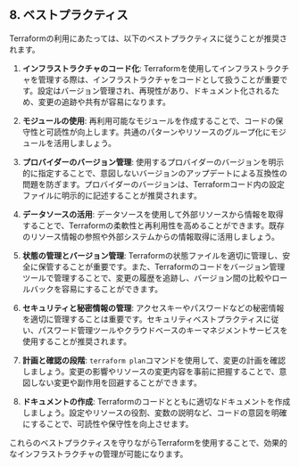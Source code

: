 ## 8. ベストプラクティス

Terraformの利用にあたっては、以下のベストプラクティスに従うことが推奨されます。

1. **インフラストラクチャのコード化**: Terraformを使用してインフラストラクチャを管理する際は、インフラストラクチャをコードとして扱うことが重要です。設定はバージョン管理され、再現性があり、ドキュメント化されるため、変更の追跡や共有が容易になります。

2. **モジュールの使用**: 再利用可能なモジュールを作成することで、コードの保守性と可読性が向上します。共通のパターンやリソースのグループ化にモジュールを活用しましょう。

3. **プロバイダーのバージョン管理**: 使用するプロバイダーのバージョンを明示的に指定することで、意図しないバージョンのアップデートによる互換性の問題を防ぎます。プロバイダーのバージョンは、Terraformコード内の設定ファイルに明示的に記述することが推奨されます。

4. **データソースの活用**: データソースを使用して外部リソースから情報を取得することで、Terraformの柔軟性と再利用性を高めることができます。既存のリソース情報の参照や外部システムからの情報取得に活用しましょう。

5. **状態の管理とバージョン管理**: Terraformの状態ファイルを適切に管理し、安全に保管することが重要です。また、Terraformのコードをバージョン管理ツールで管理することで、変更の履歴を追跡し、バージョン間の比較やロールバックを容易にすることができます。

6. **セキュリティと秘密情報の管理**: アクセスキーやパスワードなどの秘密情報を適切に管理することは重要です。セキュリティベストプラクティスに従い、パスワード管理ツールやクラウドベースのキーマネジメントサービスを使用することが推奨されます。

7. **計画と確認の段階**: `terraform plan`コマンドを使用して、変更の計画を確認しましょう。変更の影響やリソースの変更内容を事前に把握することで、意図しない変更や副作用を回避することができます。

8. **ドキュメントの作成**: Terraformのコードとともに適切なドキュメントを作成しましょう。設定やリソースの役割、変数の説明など、コードの意図を明確にすることで、可読性や保守性を向上させます。

これらのベストプラクティスを守りながらTerraformを使用することで、効果的なインフラストラクチャの管理が可能になります。
